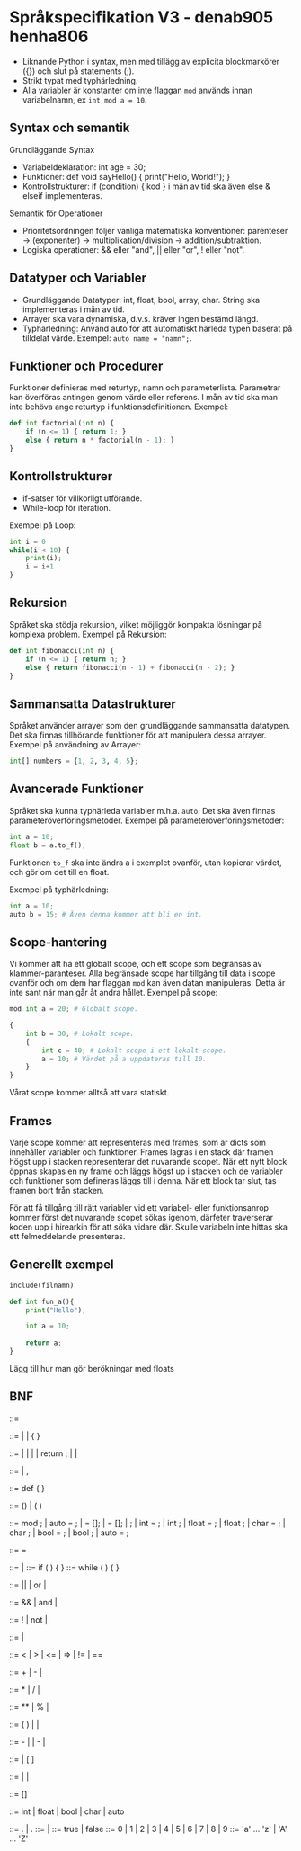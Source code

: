 # Språkspecifikation V3 - denab905 henha806
- Liknande Python i syntax, men med tillägg av explicita blockmarkörer ({}) och slut på statements (;).
- Strikt typat med typhärledning.
- Alla variabler är konstanter om inte flaggan `mod` används innan variabelnamn, ex `int mod a = 10`.

## Syntax och semantik
Grundläggande Syntax
- Variabeldeklaration: int age = 30;
- Funktioner: def void sayHello() { print("Hello, World!"); }
- Kontrollstrukturer: if (condition) { kod } i mån av tid ska även else & elseif implementeras.

Semantik för Operationer
- Prioritetsordningen följer vanliga matematiska konventioner: parenteser -> (exponenter) -> multiplikation/division -> addition/subtraktion.
- Logiska operationer: && eller "and", || eller "or", ! eller "not".

## Datatyper och Variabler
- Grundläggande Datatyper: int, float, bool, array, char. String ska implementeras i mån av tid.
- Arrayer ska vara dynamiska, d.v.s. kräver ingen bestämd längd.
- Typhärledning: Använd auto för att automatiskt härleda typen baserat på tilldelat värde. Exempel: `auto name = "namn";`.

## Funktioner och Procedurer
Funktioner definieras med returtyp, namn och parameterlista. Parametrar kan överföras antingen genom värde eller referens. I mån av tid ska man inte behöva ange returtyp i funktionsdefinitionen. <!-- Ska vara språkbestämt -->
Exempel:

``` python
def int factorial(int n) {
    if (n <= 1) { return 1; }
    else { return n * factorial(n - 1); }
}
```

## Kontrollstrukturer
- if-satser för villkorligt utförande.
- While-loop för iteration.

Exempel på Loop:

``` python
int i = 0
while(i < 10) {
    print(i);
    i = i+1
}
```

## Rekursion
Språket ska stödja rekursion, vilket möjliggör kompakta lösningar på komplexa problem.
Exempel på Rekursion:

``` python
def int fibonacci(int n) {
    if (n <= 1) { return n; }
    else { return fibonacci(n - 1) + fibonacci(n - 2); }
}
```

## Sammansatta Datastrukturer
Språket använder arrayer som den grundläggande sammansatta datatypen. Det ska finnas tillhörande funktioner för att manipulera dessa arrayer.
Exempel på användning av Arrayer:

``` python
int[] numbers = {1, 2, 3, 4, 5};
```

## Avancerade Funktioner
Språket ska kunna typhärleda variabler m.h.a. `auto`. Det ska även finnas parameteröverföringsmetoder.
Exempel på parameteröverföringsmetoder:
``` python
int a = 10;
float b = a.to_f();
```
Funktionen `to_f` ska inte ändra a i exemplet ovanför, utan kopierar värdet, och gör om det till en float.

Exempel på typhärledning:
``` python
int a = 10; 
auto b = 15; # Även denna kommer att bli en int.
```

## Scope-hantering
Vi kommer att ha ett globalt scope, och ett scope som begränsas av klammer-paranteser. Alla begränsade scope har tillgång till data i scope ovanför och om dem har flaggan `mod` kan även datan manipuleras. Detta är inte sant när man går åt andra hållet.
Exempel på scope:
``` python
mod int a = 20; # Globalt scope.

{
    int b = 30; # Lokalt scope.
    {
        int c = 40; # Lokalt scope i ett lokalt scope.
        a = 10; # Värdet på a uppdateras till 10.
    }
}
```
Vårat scope kommer alltså att vara statiskt.

## Frames
Varje scope kommer att representeras med frames, som är dicts som innehåller variabler och funktioner.
Frames lagras i en stack där framen högst upp i stacken representerar det nuvarande scopet.
När ett nytt block öppnas skapas en ny frame och läggs högst up i stacken och de variabler och funktioner som defineras läggs till i denna.
När ett block tar slut, tas framen bort från stacken.

För att få tillgång till rätt variabler vid ett variabel- eller funktionsanrop kommer först det nuvarande scopet sökas igenom, därfeter traverserar koden upp i hirearkin för att söka vidare där. Skulle variabeln inte hittas ska ett felmeddelande presenteras.

## Generellt exempel
``` python
include(filnamn)

def int fun_a(){
	print("Hello");

	int a = 10;
	
	return a;
}
```

Lägg till hur man gör berökningar med floats

## BNF
<program> ::= <scope> 

<scope> ::= <operation> | <operation> <scope> | { <scope> }

<operation> ::= <assignment> 
              | <control> 
              | <function-call> 
              | <function-def> 
              | return <logical-expression>;
              | <logical-expression>
              | <variable-call>  
              
              
<variable-list> ::= <logical-expression> | <logical-expression> , <variable-list>

<function-def> ::= def <function-call> { <scope> }

<function-call> ::= <variable> () | <variable> ( <variable-list>)

<!------------Tilldelning------------>
<assignment> ::= mod <assignment>;
               | auto <variable> = <logical-expresion>;
               | <array> <variable> = [<variable-list>];
               | <array> <variable> = [];
               | <array> <variable>;<variable-call> 
               | int <variable> = <expresion>; 
               | int <variable>;
               | float <variable> = <expresion>;
               | float <variable>;
               | char <variable> = <varible-call>; 
               | char <variable>;
               | bool <variable> = <logical-expresion>;
               | bool <variable>;
               | auto <variable> = <logical-expresion>;

<re-assignment> ::= <variable> = <logical-expression>

<!------------kontrollstrukturer------------>
<control> ::= <if-expression> | <while-expression>
<if-expression> ::= if ( <logical-expression> ) { <scope> }
<while-expression> ::= while ( <logical-expression> ) { <scope> }

<!------------Logiska operationer------------>
<logical-expression> ::= <logical-term> || <logical-expression> 
                       | <logical-term> or <logical-expression> 
                       | <logical-term>

<logical-term> ::= <logical-factor> && <logical-term> 
                 | <logical-factor> and <logical-term> 
                 | <logical-factor>

<logical-factor> ::= ! <logical-factor> 
                   | not <logical-factor> 
                   | <comparison-expression> 

<comparison-expression> ::= <expression> <comparison-operator> <expression>
                          | <expression>
                
<comparison-operator> ::= < | > | <= | => | != | ==

<!------------Metematiska operationer------------>
<expression> ::= <term> + <expression>
               | <term> - <epxression>
               | <term>

<term> ::= <factor> * <term>
         | <factor> / <term>
         | <factor>

<factor> ::= <atom> ** <factor> 
           | <atom> % <factor>
           | <atom>

<atom> ::= ( <expression> )
         | <variable-call>
         | <unary>

<unary> ::= -<float>
          | <float>
          | -<int>
          | <int>

<variable-call> ::= <variable> | <variable> [ <int> ]

<variable> ::= <char> | <char><variable> | <variable><digit>

<array> ::= <type>[]

<type> ::= int | float | bool | char | auto

<float> ::=  <int>.<int> | .<int>
<int> ::= <digit> | <digit><int>
<bool> ::= true | false
<digit> ::= 0 | 1 | 2 | 3 | 4 | 5 | 6 | 7 | 8 | 9
<char> ::= 'a' ... 'z' | 'A' ... 'Z'

